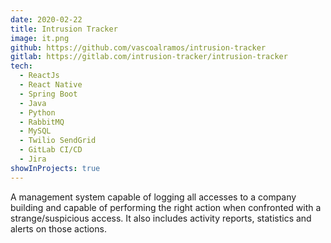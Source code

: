 ```yaml
---
date: 2020-02-22
title: Intrusion Tracker
image: it.png
github: https://github.com/vascoalramos/intrusion-tracker
gitlab: https://gitlab.com/intrusion-tracker/intrusion-tracker
tech:
  - ReactJs
  - React Native
  - Spring Boot
  - Java
  - Python
  - RabbitMQ
  - MySQL
  - Twilio SendGrid
  - GitLab CI/CD
  - Jira
showInProjects: true
---
```


A management system capable of logging all accesses to a company building and capable of performing the right action when confronted with a strange/suspicious access. It also includes activity reports, statistics and alerts on those actions.
